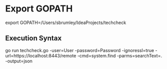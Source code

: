 

# Export GOPATH
export GOPATH=/Users/sbrumley/IdeaProjects/techcheck

## Execution Syntax
go run techcheck.go -user=User -password=Password -ignoressl=true -url=https://localhost:8443/remote -cmd=system.find -parms=searchText=. -output=json